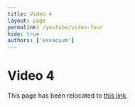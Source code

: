 ```yaml
---
title: Video 4
layout: page
permalink: /youtube/video-four
hide: true
authors: ['exvacuum']
---
```


# Video 4
<html>
<head>
    <script type="text/javascript">
        window.location.replace(".#video-four");
    </script>
</head>
<body>
<p>This page has been relocated to <a href=".#video-four">this link</a>.</p>
</body>
</html>